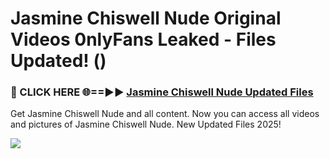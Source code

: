 # Jasmine Chiswell Nude Original Videos 0nlyFans Leaked - Files Updated! ()

<h3>🔴 CLICK HERE 🌐==►► <a href="https://tinyurl.com/2p9ay9w9" rel="nofollow">Jasmine Chiswell Nude Updated Files</a></h3>

Get Jasmine Chiswell Nude and all content. Now you can access all videos and pictures of Jasmine Chiswell Nude. New Updated Files 2025!

[![](https://i.imgur.com/KQgVmj3.gif)](https://tinyurl.com/2p9ay9w9)
